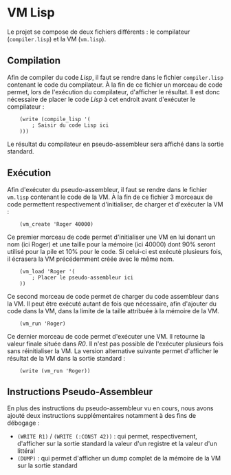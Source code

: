 
# VM Lisp

Le projet se compose de deux fichiers différents : le compilateur (`compiler.lisp`) et la VM (`vm.lisp`).

## Compilation

Afin de compiler du code *Lisp*, il faut se rendre dans le fichier `compiler.lisp` contenant le code du compilateur.
À la fin de ce fichier un morceau de code permet, lors de l'exécution du compilateur, d'afficher le résultat. Il est donc nécessaire de placer le code *Lisp* à cet endroit avant d'exécuter le compilateur :

```
	(write (compile_lisp '(
		; Saisir du code Lisp ici
	)))
```
 
 Le résultat du compilateur en pseudo-assembleur sera affiché dans la sortie standard.
 
## Exécution

Afin d'exécuter du pseudo-assembleur, il faut se rendre dans le fichier `vm.lisp` contenant le code de la VM.
À la fin de ce fichier 3 morceaux de code permettent respectivement d'initialiser, de charger et d'exécuter la VM :

```
	(vm_create 'Roger 40000)
```

Ce premier morceau de code permet d'initialiser une VM en lui donant un nom (ici Roger) et une taille pour la mémoire (ici 40000) dont 90% seront utilisé pour la pile et 10% pour le code.
Si celui-ci est exécuté plusieurs fois, il écrasera la VM précédemment créée avec le même nom.

```
	(vm_load 'Roger '(
		; Placer le pseudo-assembleur ici
	))
```

Ce second morceau de code permet de charger du code assembleur dans la VM. Il peut être exécuté autant de fois que nécessaire, afin d'ajouter du code dans la VM, dans la limite de la taille attribuée à la mémoire de la VM.

```
	(vm_run 'Roger)
```

Ce dernier morceau de code permet d'exécuter une VM. Il retourne la valeur finale située dans *R0*. Il n'est pas possible de l'exécuter plusieurs fois sans réinitialiser la VM.
La version alternative suivante permet d'afficher le résultat de la VM dans la sortie standard : 

```
	(write (vm_run 'Roger))
```

## Instructions Pseudo-Assembleur

En plus des instructions du pseudo-assembleur vu en cours, nous avons ajouté deux instructions supplémentaires notamment à des fins de débogage :

- `(WRITE R1)` / `(WRITE (:CONST 42))` : qui permet, respectivement, d'afficher sur la sortie standard la valeur d'un registre et la valeur d'un littéral
- `(DUMP)` : qui permet d'afficher un dump complet de la mémoire de la VM sur la sortie standard
